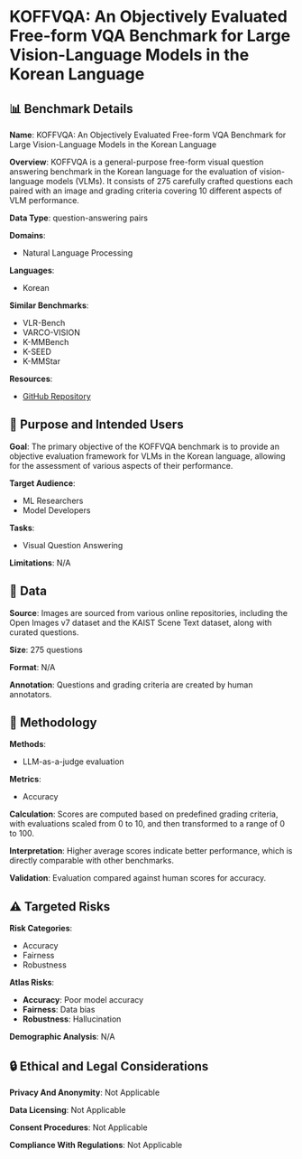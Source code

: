 # KOFFVQA: An Objectively Evaluated Free-form VQA Benchmark for Large Vision-Language Models in the Korean Language

## 📊 Benchmark Details

**Name**: KOFFVQA: An Objectively Evaluated Free-form VQA Benchmark for Large Vision-Language Models in the Korean Language

**Overview**: KOFFVQA is a general-purpose free-form visual question answering benchmark in the Korean language for the evaluation of vision-language models (VLMs). It consists of 275 carefully crafted questions each paired with an image and grading criteria covering 10 different aspects of VLM performance.

**Data Type**: question-answering pairs

**Domains**:
- Natural Language Processing

**Languages**:
- Korean

**Similar Benchmarks**:
- VLR-Bench
- VARCO-VISION
- K-MMBench
- K-SEED
- K-MMStar

**Resources**:
- [GitHub Repository](https://github.com/maum-ai/KOFFVQA)

## 🎯 Purpose and Intended Users

**Goal**: The primary objective of the KOFFVQA benchmark is to provide an objective evaluation framework for VLMs in the Korean language, allowing for the assessment of various aspects of their performance.

**Target Audience**:
- ML Researchers
- Model Developers

**Tasks**:
- Visual Question Answering

**Limitations**: N/A

## 💾 Data

**Source**: Images are sourced from various online repositories, including the Open Images v7 dataset and the KAIST Scene Text dataset, along with curated questions.

**Size**: 275 questions

**Format**: N/A

**Annotation**: Questions and grading criteria are created by human annotators.

## 🔬 Methodology

**Methods**:
- LLM-as-a-judge evaluation

**Metrics**:
- Accuracy

**Calculation**: Scores are computed based on predefined grading criteria, with evaluations scaled from 0 to 10, and then transformed to a range of 0 to 100.

**Interpretation**: Higher average scores indicate better performance, which is directly comparable with other benchmarks.

**Validation**: Evaluation compared against human scores for accuracy.

## ⚠️ Targeted Risks

**Risk Categories**:
- Accuracy
- Fairness
- Robustness

**Atlas Risks**:
- **Accuracy**: Poor model accuracy
- **Fairness**: Data bias
- **Robustness**: Hallucination

**Demographic Analysis**: N/A

## 🔒 Ethical and Legal Considerations

**Privacy And Anonymity**: Not Applicable

**Data Licensing**: Not Applicable

**Consent Procedures**: Not Applicable

**Compliance With Regulations**: Not Applicable
